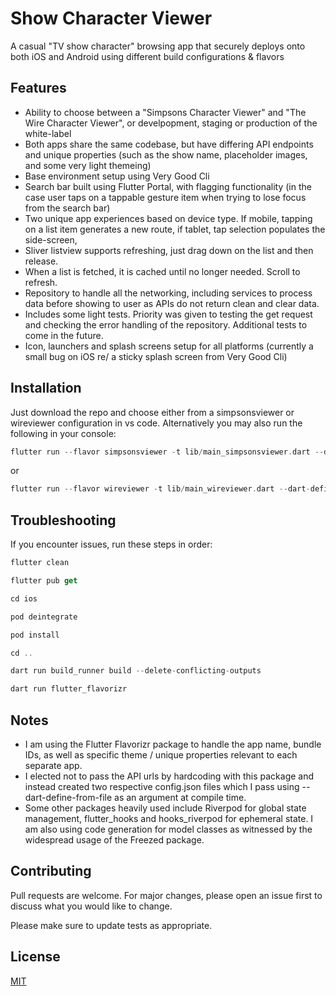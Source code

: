 

# Show Character Viewer


A casual "TV show character" browsing app that securely deploys onto both iOS and Android using different build configurations & flavors 

## Features

- Ability to choose between a "Simpsons Character Viewer" and "The Wire Character Viewer", or develpopment, staging or production of the white-label
- Both apps share the same codebase, but have differing API endpoints and unique properties (such as the show name, placeholder images, and some very light themeing)
- Base environment setup using Very Good Cli
- Search bar built using Flutter Portal, with flagging functionality (in the case user taps on a tappable gesture item when trying to lose focus from the search bar)
- Two unique app experiences based on device type. If mobile, tapping on a list item generates a new route, if tablet, tap selection populates the side-screen, 
- Sliver listview supports refreshing, just drag down on the list and then release.
- When a list is fetched, it is cached until no longer needed. Scroll to refresh.
- Repository to handle all the networking, including services to process data before showing to user as APIs do not return clean and clear data. 
- Includes some light tests. Priority was given to testing the get request and checking the error handling of the repository. Additional tests to come in the future.
- Icon, launchers and splash screens setup for all platforms (currently a small bug on iOS re/ a sticky splash screen from Very Good Cli)



## Installation

Just download the repo and choose either from a simpsonsviewer or wireviewer configuration in vs code. Alternatively you may also run the following in your console:

```dart
flutter run --flavor simpsonsviewer -t lib/main_simpsonsviewer.dart --dart-define-from-file=config_simpsons_viewer.json
```
or 
```dart
flutter run --flavor wireviewer -t lib/main_wireviewer.dart --dart-define-from-file=config_wire_viewer.json
```



## Troubleshooting
If you encounter issues, run these steps in order:
```dart
flutter clean
```
```dart
flutter pub get
```
```dart
cd ios
```
```dart
pod deintegrate 
```
```dart
pod install
```
```dart
cd ..
```
```dart
dart run build_runner build --delete-conflicting-outputs
```
```dart
dart run flutter_flavorizr
```


## Notes
- I am using the Flutter Flavorizr package to handle the app name, bundle IDs, as well as specific theme / unique properties relevant to each separate app.
- I elected not to pass the API urls by hardcoding with this package and instead created two respective config.json files which I pass using --dart-define-from-file as an argument at compile time.
- Some other packages heavily used include Riverpod for global state management, flutter_hooks and hooks_riverpod for ephemeral state. I am also using code generation for model classes as witnessed by the widespread usage of the Freezed package.



## Contributing

Pull requests are welcome. For major changes, please open an issue first
to discuss what you would like to change.

Please make sure to update tests as appropriate.

## License

[MIT](https://choosealicense.com/licenses/mit/)
